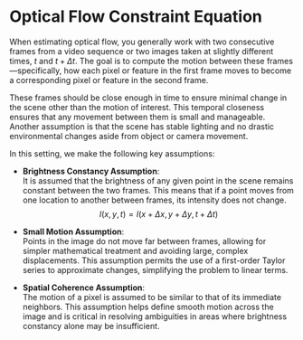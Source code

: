 # Optical Flow Constraint Equation

When estimating optical flow, you generally work with two consecutive frames from a video sequence or two images taken at slightly different times, $t$ and $t + \Delta t$. The goal is to compute the motion between these frames—specifically, how each pixel or feature in the first frame moves to become a corresponding pixel or feature in the second frame.

These frames should be close enough in time to ensure minimal change in the scene other than the motion of interest.
This temporal closeness ensures that any movement between them is small and manageable. Another assumption is that the scene has stable lighting and no drastic environmental changes aside from object or camera movement.

In this setting, we make the following key assumptions:

- **Brightness Constancy Assumption**:  
  It is assumed that the brightness of any given point in the scene remains constant between the two frames. This means that if a point moves from one location to another between frames, its intensity does not change.
  $$
  I(x, y, t) = I(x + \Delta x, y + \Delta y, t + \Delta t)
  $$

- **Small Motion Assumption**:  
  Points in the image do not move far between frames, allowing for simpler mathematical treatment and avoiding large, complex displacements. This assumption permits the use of a first-order Taylor series to approximate changes, simplifying the problem to linear terms.

- **Spatial Coherence Assumption**:  
  The motion of a pixel is assumed to be similar to that of its immediate neighbors. This assumption helps define smooth motion across the image and is critical in resolving ambiguities in areas where brightness constancy alone may be insufficient.
